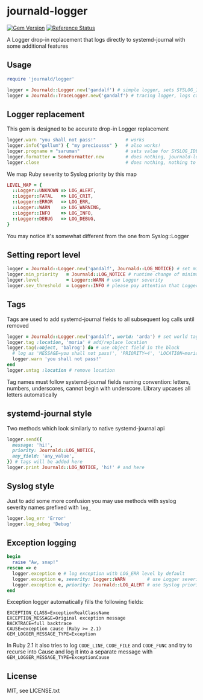 # journald-logger

[![Gem Version](https://badge.fury.io/rb/journald-logger.svg)](http://badge.fury.io/rb/journald-logger)
[![Reference Status](https://www.versioneye.com/ruby/journald-logger/reference_badge.svg)](https://www.versioneye.com/ruby/journald-logger/references)

A Logger drop-in replacement that logs directly to systemd-journal with some additional features

## Usage

```ruby
require 'journald/logger'

logger = Journald::Logger.new('gandalf') # simple logger, sets SYSLOG_IDENTIFIER to 'gandalf'
logger = Journald::TraceLogger.new('gandalf') # tracing logger, logs caller's file, line number and function name
```

## Logger replacement

This gem is designed to be accurate drop-in Logger replacement

```ruby
logger.warn "you shall not pass!"           # works
logger.info("gollum") { "my preciousss" }   # also works!
logger.progname = "saruman"                 # sets value for SYSLOG_IDENTIFIER to 'saruman'
logger.formatter = SomeFormatter.new        # does nothing, journald-logger does not require a formatter
logger.close                                # does nothing, nothing to close
```

We map Ruby severity to Syslog priority by this map

```ruby
LEVEL_MAP = {
  ::Logger::UNKNOWN => LOG_ALERT,
  ::Logger::FATAL   => LOG_CRIT,
  ::Logger::ERROR   => LOG_ERR,
  ::Logger::WARN    => LOG_WARNING,
  ::Logger::INFO    => LOG_INFO,
  ::Logger::DEBUG   => LOG_DEBUG,
}
```

You may notice it's somewhat different from the one from Syslog::Logger

## Setting report level

```ruby
logger = Journald::Logger.new('gandalf', Journald::LOG_NOTICE) # set minimal reporting level to notice
logger.min_priority   = Journald::LOG_NOTICE # runtime change of minimal priority
logger.level          = Logger::WARN # use Logger severity
logger.sev_threshold  = Logger::INFO # please pay attention that Logger severity lacks several levels e.g. 'notice'
```

## Tags

Tags are used to add systemd-journal fields to all subsequent log calls until removed

```ruby
logger = Journald::Logger.new('gandalf', world: 'arda') # set world tag in costructor
logger.tag :location, 'moria' # add/replace location
logger.tag(:object, 'balrog') do # use object field in the block
  # log as 'MESSAGE=you shall not pass!', 'PRIORITY=4', 'LOCATION=moria', 'OBJECT=balrog', 'WORLD=arda'
  logger.warn 'you shall not pass!'
end
logger.untag :location # remove location
```

Tag names must follow systemd-journal fields naming convention:
letters, numbers, underscores, cannot begin with underscore. Library upcases all letters automatically

## systemd-journal style

Two methods which look similarly to native systemd-journal api

```ruby
logger.send({
  message: 'hi!',
  priority: Journald::LOG_NOTICE,
  any_field: 'any_value',
}) # tags will be added here
logger.print Journald::LOG_NOTICE, 'hi!' # and here
```

## Syslog style

Just to add some more confusion you may use methods with syslog severity names prefixed with ```log_```

```ruby
logger.log_err 'Error'
logger.log_debug 'Debug'
```

## Exception logging

```ruby
begin
  raise "Aw, snap!"
rescue => e
  logger.exception e # log exception with LOG_ERR level by default
  logger.exception e, severity: Logger::WARN        # use Logger severity
  logger.exception e, priority: Journald::LOG_ALERT # use Syslog priority 
end
```

Exception logger automatically fills the following fields:

```
EXCEPTION_CLASS=ExceptionRealClassName
EXCEPTION_MESSAGE=Original exception message
BACKTRACE=full backtrace
CAUSE=exception cause (Ruby >= 2.1)
GEM_LOGGER_MESSAGE_TYPE=Exception
```

In Ruby 2.1 it also tries to log ```CODE_LINE```, ```CODE_FILE``` and ```CODE_FUNC``` and try to recurse into Cause and log it into a separate message with ```GEM_LOGGER_MESSAGE_TYPE=ExceptionCause```

## License

MIT, see LICENSE.txt
